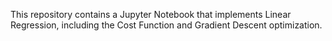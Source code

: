 This repository contains a Jupyter Notebook that implements Linear Regression, including the Cost Function and Gradient Descent optimization.
